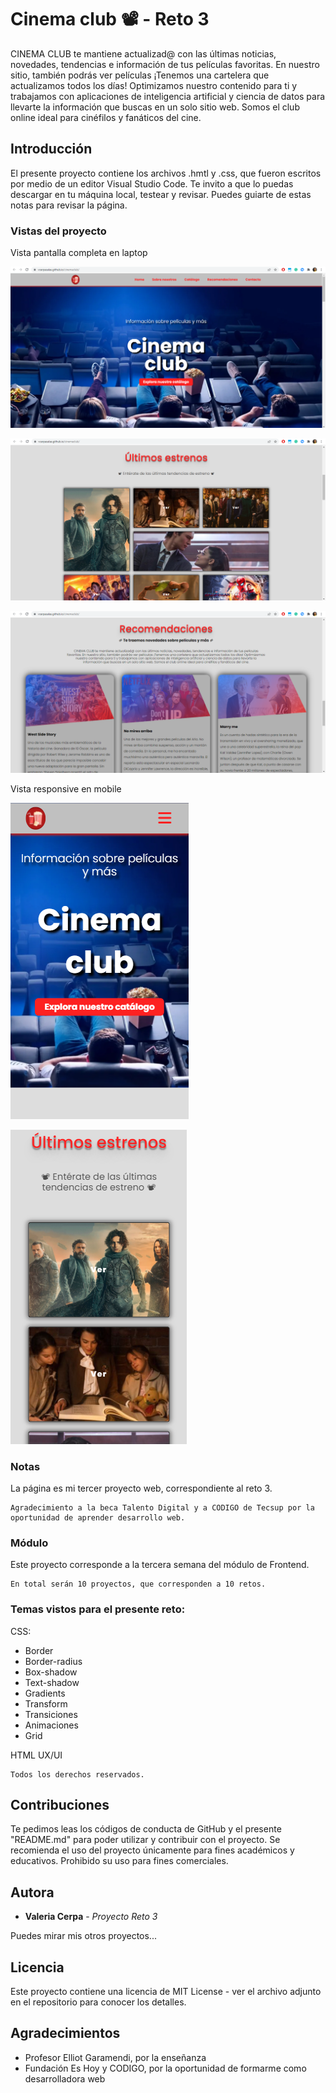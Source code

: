 # Cinema club 📽 - Reto 3 

CINEMA CLUB te mantiene actualizad@ con las últimas noticias, novedades, tendencias e información de tus películas favoritas. En nuestro sitio, también podrás ver películas ¡Tenemos una cartelera que actualizamos todos los días! Optimizamos nuestro contenido para ti y trabajamos con aplicaciones de inteligencia artificial y ciencia de datos para llevarte la información que buscas en un solo sitio web. Somos el club online ideal para cinéfilos y fanáticos del cine.

## Introducción

El presente proyecto contiene los archivos .hmtl y .css, que fueron escritos por medio de un editor Visual Studio Code.
Te invito a que lo puedas descargar en tu máquina local, testear y revisar. Puedes guiarte de estas notas para revisar la página.

### Vistas del proyecto

Vista pantalla completa en laptop

![alt text](https://github.com/vcerpasalas/cinemaclub/blob/7a16b6628fc9ba90217459c80a29ee8f77630d1f/img/vista%20completa.png)

![alt text](https://github.com/vcerpasalas/cinemaclub/blob/7a16b6628fc9ba90217459c80a29ee8f77630d1f/img/vista%20completa%202.png)

![alt text](https://github.com/vcerpasalas/cinemaclub/blob/7a16b6628fc9ba90217459c80a29ee8f77630d1f/img/vista%20completa%203.png)

Vista responsive en mobile

![alt text](https://github.com/vcerpasalas/cinemaclub/blob/7a16b6628fc9ba90217459c80a29ee8f77630d1f/img/responsive%20mobile%201.png)

![alt text](https://github.com/vcerpasalas/cinemaclub/blob/7a16b6628fc9ba90217459c80a29ee8f77630d1f/img/responsive%20mobile%202.png)

### Notas

La página es mi tercer proyecto web, correspondiente al reto 3.

```
Agradecimiento a la beca Talento Digital y a CODIGO de Tecsup por la oportunidad de aprender desarrollo web.
```

### Módulo

Este proyecto corresponde a la tercera semana del módulo de Frontend.

```
En total serán 10 proyectos, que corresponden a 10 retos.
```

### Temas vistos para el presente reto:

CSS:
- Border
- Border-radius
- Box-shadow
- Text-shadow
- Gradients
- Transform
- Transiciones
- Animaciones
- Grid

HTML
UX/UI

```
Todos los derechos reservados.
```

## Contribuciones

Te pedimos leas los códigos de conducta de GitHub y el presente "README.md" para poder utilizar y contribuir con el proyecto. Se recomienda el uso del proyecto únicamente para fines académicos y educativos. Prohibido su uso para fines comerciales.

## Autora

* **Valeria Cerpa** - *Proyecto Reto 3*

Puedes mirar mis otros proyectos...

## Licencia

Este proyecto contiene una licencia de MIT License - ver el archivo adjunto en el repositorio para conocer los detalles.

## Agradecimientos

* Profesor Elliot Garamendi, por la enseñanza
* Fundación Es Hoy y CODIGO, por la oportunidad de formarme como desarrolladora web
